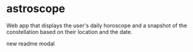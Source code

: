 # astroscope
Web app that displays the user's daily horoscope and a snapshot of the constellation based on their location and the date.

new readme modal
